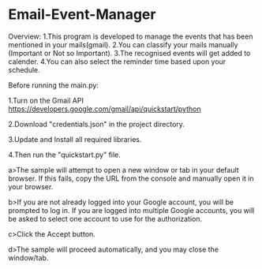 # Email-Event-Manager

Overview:
1.This program is developed to manage the events that has been mentioned in your mails(gmail).
2.You can classify your mails manually (Important or Not so Important).
3.The recognised events will get added to calender.
4.You can also select the reminder time based upon your schedule.

Before running the main.py:

1.Turn on the Gmail API 
https://developers.google.com/gmail/api/quickstart/python

2.Download "credentials.json" in the project directory.

3.Update and Install all required libraries.

4.Then run the "quickstart.py" file.

a>The sample will attempt to open a new window or tab in your default browser. If this fails, copy the URL from the console and manually open it in your browser.

b>If you are not already logged into your Google account, you will be prompted to log in. If you are logged into multiple Google accounts, you will be asked to select one account to use for the authorization.

c>Click the Accept button.

d>The sample will proceed automatically, and you may close the window/tab.

